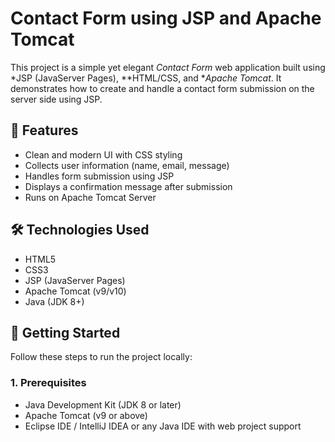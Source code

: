 # Contact Form using JSP and Apache Tomcat

This project is a simple yet elegant *Contact Form* web application built using *JSP (JavaServer Pages), **HTML/CSS, and **Apache Tomcat*. It demonstrates how to create and handle a contact form submission on the server side using JSP.

## 📌 Features

- Clean and modern UI with CSS styling
- Collects user information (name, email, message)
- Handles form submission using JSP
- Displays a confirmation message after submission
- Runs on Apache Tomcat Server

## 🛠 Technologies Used

- HTML5
- CSS3
- JSP (JavaServer Pages)
- Apache Tomcat (v9/v10)
- Java (JDK 8+)

## 🚀 Getting Started

Follow these steps to run the project locally:

### 1. Prerequisites

- Java Development Kit (JDK 8 or later)
- Apache Tomcat (v9 or above)
- Eclipse IDE / IntelliJ IDEA or any Java IDE with web project support
